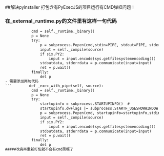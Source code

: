 ##解决pyinstaller 打包含有PyExecJS的项目运行有CMD弹框问题！
### 在_external_runtime.py的文件里有这样一句代码
```        def _exec_with_pipe(self, source):
            cmd = self._runtime._binary()
            p = None
            try:
                p = subprocess.Popen(cmd,stdin=PIPE, stdout=PIPE, stderr=PIPE, cwd=self._cwd, universal_newlines=True)
                input = self._compile(source)
                if six.PY2:
                    input = input.encode(sys.getfilesystemencoding())
                stdoutdata, stderrdata = p.communicate(input=input)
                ret = p.wait()
            finally:
                del p
- 需要添加两句代码 
```        def _exec_with_pipe(self, source):
            cmd = self._runtime._binary()
            p = None
            try:
                startupinfo = subprocess.STARTUPINFO()  #
                startupinfo.dwFlags |= subprocess.STARTF_USESHOWWINDOW #
                p = subprocess.Popen(cmd, startupinfo=startupinfo,stdin=PIPE, stdout=PIPE, stderr=PIPE, cwd=self._cwd, universal_newlines=True) #这里也需要改
                input = self._compile(source)
                if six.PY2:
                    input = input.encode(sys.getfilesystemencoding())
                stdoutdata, stderrdata = p.communicate(input=input)
                ret = p.wait()
            finally:
                del p
#####改完再重新打包就不会有cmd黑框了                

